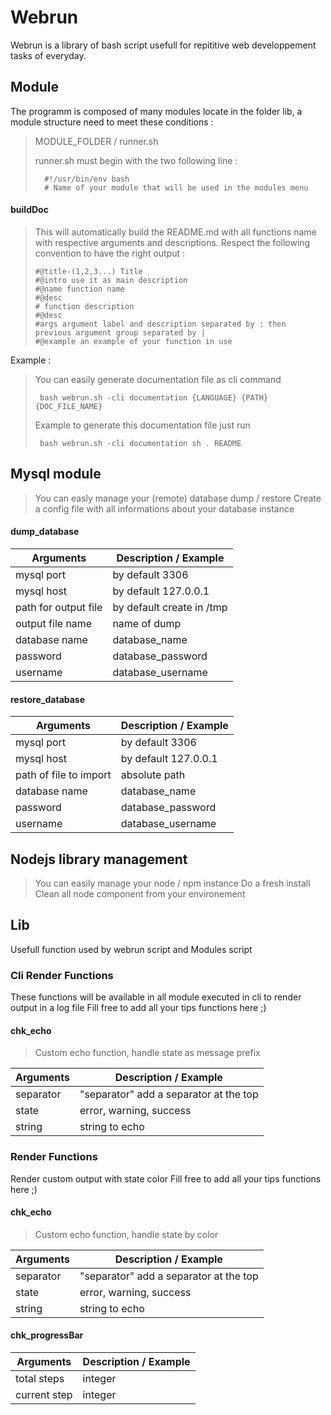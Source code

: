 # Webrun #
Webrun is a library of bash script usefull for repititive web developpement tasks of everyday.

## Module ##
The programm is composed of many modules locate in the folder lib,
a module structure need to meet these conditions :
>  MODULE_FOLDER / runner.sh
> 
>  runner.sh must begin with the two following line :
> 
> 		#!/usr/bin/env bash
> 		# Name of your module that will be used in the modules menu
> 




#### buildDoc ####
>  This will automatically build the README.md with all functions name with respective arguments and descriptions.
>  Respect the following convention to have the right output :
> 
>     #@title-(1,2,3...) Title
>     #@intro use it as main description
>     #@name function name
>     #@desc
>     # function description
>     #@desc
>     #args argument label and description separated by : then previous argument group separated by |
>     #@example an example of your function in use

Example : 
>  You can easily generate documentation file as cli command
> 
>      bash webrun.sh -cli documentation {LANGUAGE} {PATH} {DOC_FILE_NAME}
> 
>  Example to generate this documentation file just run
> 
>      bash webrun.sh -cli documentation sh . README
> 


## Mysql module ##
>  You can easly manage your (remote) database dump / restore
>  Create a config file with all informations about your database instance


#### dump_database ####
| Arguments | Description / Example |
| --------- | --------------------- |
| mysql port  | by default 3306 
| mysql host  | by default 127.0.0.1 | 
| path for output file  | by default create in /tmp | 
| output file name  | name of dump | 
| database name  | database_name | 
| password  | database_password | 
| username  | database_username | 

#### restore_database ####
| Arguments | Description / Example |
| --------- | --------------------- |
| mysql port  | by default 3306 
| mysql host  | by default 127.0.0.1 | 
| path of file to import  | absolute path | 
| database name  | database_name | 
| password  | database_password | 
| username  | database_username | 


## Nodejs library management ##
>  You can easily manage your node / npm instance
>  Do a fresh install
>  Clean all node component from your environement




## Lib ##
Usefull function used by webrun script and Modules script


### Cli Render Functions ###
These functions will be available in all module executed in cli to render output in a log file
Fill free to add all your tips functions here ;)
#### chk_echo ####
>  Custom echo function, handle state as message prefix

| Arguments | Description / Example |
| --------- | --------------------- |
| separator  | "separator" add a separator at the top 
| state  | error, warning, success | 
| string  | string to echo | 

### Render Functions ###
Render custom output with state color
Fill free to add all your tips functions here ;)
#### chk_echo ####
>  Custom echo function, handle state by color

| Arguments | Description / Example |
| --------- | --------------------- |
| separator  | "separator" add a separator at the top 
| state  | error, warning, success | 
| string  | string to echo | 
#### chk_progressBar ####
| Arguments | Description / Example |
| --------- | --------------------- |
| total steps  | integer 
| current step  | integer | 

